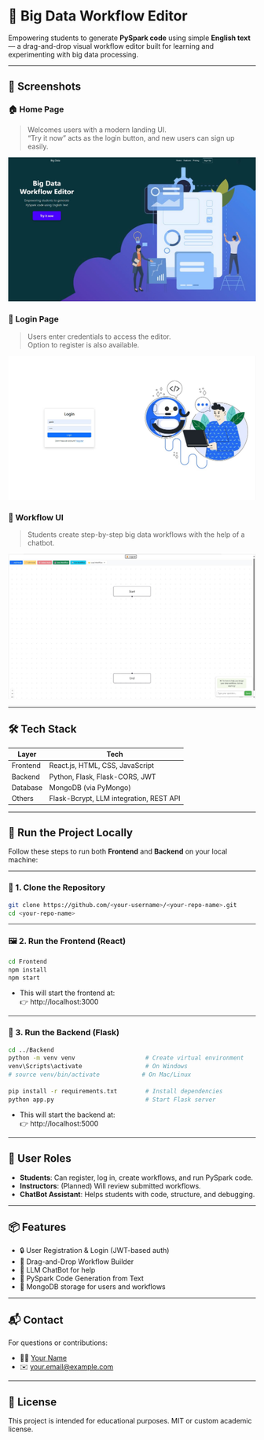 # 🚀 Big Data Workflow Editor

Empowering students to generate **PySpark code** using simple **English text** — a drag-and-drop visual workflow editor built for learning and experimenting with big data processing.

---

## 📸 Screenshots

### 🏠 Home Page
> Welcomes users with a modern landing UI.  
“Try it now” acts as the login button, and new users can sign up easily.

![Home](ScreenShot/homepage.jpg)

### 🔐 Login Page
> Users enter credentials to access the editor.  
Option to register is also available.

![Login](ScreenShot/login.jpg)

### 🧠 Workflow UI
> Students create step-by-step big data workflows with the help of a chatbot.

![UI](ScreenShot/workflow.jpg)

---

## 🛠️ Tech Stack

| Layer      | Tech                                 |
|------------|--------------------------------------|
| Frontend   | React.js, HTML, CSS, JavaScript      |
| Backend    | Python, Flask, Flask-CORS, JWT       |
| Database   | MongoDB (via PyMongo)                |
| Others     | Flask-Bcrypt, LLM integration, REST API |

---

## 🚀 Run the Project Locally

Follow these steps to run both **Frontend** and **Backend** on your local machine:

---

### 🔧 1. Clone the Repository

```bash
git clone https://github.com/<your-username>/<your-repo-name>.git
cd <your-repo-name>
```

---

### 🖼 2. Run the Frontend (React)

```bash
cd Frontend
npm install
npm start
```

- This will start the frontend at:  
  👉 http://localhost:3000

---

### 🧠 3. Run the Backend (Flask)

```bash
cd ../Backend
python -m venv venv                    # Create virtual environment
venv\Scripts\activate                  # On Windows
# source venv/bin/activate            # On Mac/Linux

pip install -r requirements.txt        # Install dependencies
python app.py                          # Start Flask server
```

- This will start the backend at:  
  👉 http://localhost:5000

---

## 👤 User Roles

- **Students**: Can register, log in, create workflows, and run PySpark code.
- **Instructors**: (Planned) Will review submitted workflows.
- **ChatBot Assistant**: Helps students with code, structure, and debugging.

---

## 📦 Features

- 🔒 User Registration & Login (JWT-based auth)
- 🧩 Drag-and-Drop Workflow Builder
- 💬 LLM ChatBot for help
- 🧪 PySpark Code Generation from Text
- 📄 MongoDB storage for users and workflows

---

## 📬 Contact

For questions or contributions:

- 👨‍💻 [Your Name](https://github.com/your-username)
- ✉️ your.email@example.com

---

## 📝 License

This project is intended for educational purposes. MIT or custom academic license.
